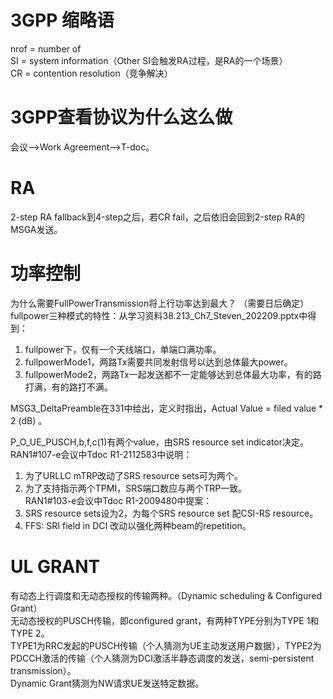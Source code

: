 # 3GPP 缩略语
nrof = number of  
SI = system information（Other SI会触发RA过程，是RA的一个场景）  
CR = contention resolution（竞争解决）

# 3GPP查看协议为什么这么做  
会议-->Work Agreement-->T-doc。  

# RA
2-step RA fallback到4-step之后，若CR fail，之后依旧会回到2-step RA的MSGA发送。

# 功率控制
为什么需要FullPowerTransmission将上行功率达到最大？ （需要日后确定） 
fullpower三种模式的特性：从学习资料38.213_Ch7_Steven_202209.pptx中得到：
1. fullpower下，仅有一个天线端口，单端口满功率。
2. fullpowerMode1，两路Tx需要共同发射信号以达到总体最大power。
3. fullpowerMode2，两路Tx一起发送都不一定能够达到总体最大功率，有的路打满，有的路打不满。

MSG3_DeltaPreamble在331中给出，定义时指出，Actual Value = filed value * 2 (dB) 。  

P_O_UE_PUSCH,b,f,c(1)有两个value，由SRS resource set indicator决定。  
RAN1#107-e会议中Tdoc R1-2112583中说明：  
1. 为了URLLC mTRP改动了SRS resource sets可为两个。  
2. 为了支持指示两个TPMI，SRS端口数应与两个TRP一致。  
RAN1#103-e会议中Tdoc R1-2009480中提案：
1. SRS resource sets设为2，为每个SRS resource set 配CSI-RS resource。
2. FFS: SRI field in DCI 改动以强化两种beam的repetition。



# UL GRANT  
有动态上行调度和无动态授权的传输两种。（Dynamic scheduling & Configured Grant）  
无动态授权的PUSCH传输，即configured grant，有两种TYPE分别为TYPE 1和TYPE 2。  
TYPE1为RRC发起的PUSCH传输（个人猜测为UE主动发送用户数据），TYPE2为PDCCH激活的传输（个人猜测为DCI激活半静态调度的发送，semi-persistent transmission）。  
Dynamic Grant猜测为NW请求UE发送特定数据。  

